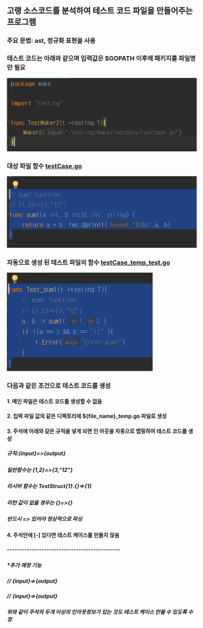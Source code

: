 ## 고랭 소스코드를 분석하여 테스트 코드 파일을 만들어주는 프로그램

###  주요 문법: ast,  정규화 표현을 사용 

### 테스트 코드는 아래와 같으며 입력값은 $GOPATH 이후에 패키지를 파일명만 필요

![screenshot](https://github.com/parkseungchul/makeGoTestCase/blob/master/src/testing/make/testdata/img/test.PNG?raw=true)


### 대상 파일 함수 [testCase.go](src/testing/make/testdata/testCaset.go)
![screenshot](https://github.com/parkseungchul/makeGoTestCase/blob/master/src/testing/make/testdata/img/as-is.PNG?raw=true)

### 자동으로 생성 된 테스트 파일의 함수 [testCase_temp_test.go](src/testing/make/testdata/testCase_temp_test.go)
![screenshot](https://github.com/parkseungchul/makeGoTestCase/blob/master/src/testing/make/testdata/img/to-be.PNG?raw=true)


### 다음과 같은 조건으로 테스트 코드를 생성

#### 1. 메인 파일은 테스트 코드를 생성할 수 없음

#### 2. 입력 파일 값의 같은 디렉토리에 ${file_name}_temp.go 파일로 생성

#### 3. 주석에 아래와 같은 규칙을 넣게 되면 인 아웃을 자동으로 맵핑하여 테스트 코드를 생성

##### 규칙:{input}=>{output} 

##### 일반함수는 {1,2}=>{3,"12"}

##### 리시버 함수는 TestStruct{1}.{}=>{1}

##### 리턴 값이 없을 경우는 {}=>{}

##### 반드시 => 있어야 정상적으로 파싱

#### 4. 주석안에 [-] 있다면 테스트 케이스를 만들지 않음


##### ----------------------------------------------

##### *추가 예정 기능

##### // {input}=>{output} 
##### // {input}=>{output} 
##### 위와 같이 주석의 두개 이상의 인아웃정보가 있는 것도 테스트 케이스 만들 수 있도록 수정









